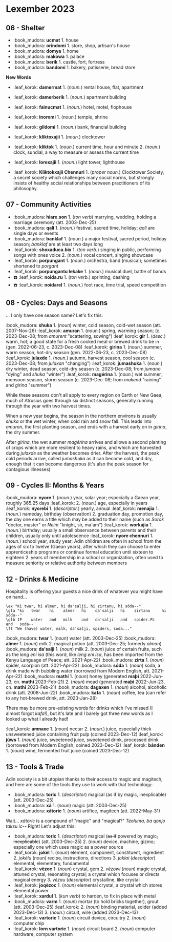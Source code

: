 # Lexember 2023

## 06 - Shelter

+ :book_mudora: **ucmat** 1. house
+ :book_mudora: **orindomi** 1. store, shop, artisan's house
+ :book_mudora: **domya** 1. home
+ :book_mudora: **makowa** 1. palace
+ :book_mudora: **berik** 1. castle, fort, fortress
+ :book_mudora: **bandomi** 1. bakery, patisserie, bread store

**New Words**

+ :leaf_korok: **damermat** 1. (_noun._) rental house, flat, apartment
+ :leaf_korok: **damerberik** 1. (_noun._) apartment building
+ :leaf_korok: **fainucmat** 1. (_noun._) hotel, motel, flophouse
+ :leaf_korok: **inoromi** 1. (_noun._) temple, shrine
+ :leaf_korok: **gìldomi** 1. (_noun._) bank, financial building
+ :leaf_korok: **klìktoxajii** 1. (_noun._) clocktower
+ :leaf_korok: **klìktok** 1. (_noun._) current time, hour and minute 2. (_noun._) clock, sundial, a way to measure or assess the current time
+ :leaf_korok: **lorexajii** 1. (_noun._) light tower, lighthouse

+ :leaf_korok: **Kliktokxajii Chennuri** 1. (_proper noun._) Clocktower Society, a secret society which challenges many social norms, but strongly insists of healthy social relationships between practitioners of its philosophy.
## 07 - Community Activities

+ :book_mudora: **hiare.son** 1. (_ton verb_) marrying, wedding, holding a marriage ceremony (att. 2003-Dec-25)
+ :book_mudora: **qali** 1. (_noun._) festival, sacred time, holiday; *qali* are single days or events
+ :book_mudora: **banklaf** 1. (_noun._) a major festival, sacred period, holiday season; *banklaf* are at least two days long
+ :leaf_korok: **shoxaduca.bix** 1. (_ton verb._) singing in public, performing songs with ones voice 2. (_noun._) vocal concert, singing showcase
+ :leaf_korok: **porpungant** 1. (_noun._) orchestra, band (musical); sometimes shortened to *porgant*
+ :leaf_korok: **porpungantu lekake** 1. (_noun._) musical duel, battle of bands
+ :phone: :leaf_korok: **noida.ru** 1. (_ton verb._) sprinting, dashing
+ :phone: :leaf_korok: **noidarel** 1. (_noun._) foot race, time trial, speed competition
## 08 - Cycles: Days and Seasons

... I only have one season name? Let's fix this:

:book_mudora: **shuka** 1. (_noun_) winter, cold season, cold-wet season (att. 2007-Nov-26)
:leaf_korok: **amuran** 1. (_noun._) spring, warming season; (c. 2023-Dec-08; from _amurent_ "scattering, sowing")
:leaf_korok: **gir** 1. (_desc._) warm, hot; a good state for a fresh cooked meal or brewed drink to be in (gen. 2022-06-23, c. 2023-Dec-08)
:leaf_korok: **girina** 1. (_noun._) summer, warm season, hot-dry season (gen. 2022-06-23, c. 2023-Dec-08)
:leaf_korok: **julaxde** 1. (_noun._) autumn, harvest season, cool season (c. 2023-Dec-08; from _julaxan_ "changing")
:leaf_korok: **jumashuka** 1. (_noun._) dry winter, dead season, cold-dry season (c. 2023-Dec-08; from _jumano_ "dying" and _shuka_ "winter")
:leaf_korok: **magérina** 1. (_noun._) wet summer, monsoon season, storm season (c. 2023-Dec-08; from _makend_ "raining" and *girina* "summer")

While these seasons don't all apply to every region on Earth or New Gaea, much of Atrusius goes through six distinct seasons, generally running through the year with two harvest times.

When a new year begins, the season in the northern environs is usually *shuka* or the wet winter, when cold rain and snow fall. This leads into *amuran*, the first planting season, and ends with a harvest early on in *girina*, the dry summer.

After *girina*, the wet summer *magérina* arrives and allows a second planting of crops which are more resilient to heavy rains, and which are harvested during *julaxde* as the weather becomes drier. After the harvest, the peak cold periods arrive, called *jumashuka* as it can become cold, and dry, enough that it can become dangerous (it's also the peak season for contagious illnesses)

## 09 - Cycles II: Months & Years

:book_mudora: **nyore** 1. (_noun._) year, solar year; especially a Gaean year, roughly 365.25 days :leaf_korok: 2. (_noun._) age, especially in years
:leaf_korok: **nyorebi** 1. (_descriptor._) yearly, annual
:leaf_korok: **menajia** 1. (_noun._) nameday, birthday (observation) 2. graduation day, promotion day, the day one earns a title which may be added to their name (such as *Sorok* "doctor, master" or *Neim* "knight, sir, ma'am")
:leaf_korok: **workajia** 1. (_noun._) birthday; usually a small observance between parents and their children, usually only until adolescence
:leaf_korok: **nyore chennuri** 1. (_noun._) school year, study year; Adin children are often in school from the ages of six to twelve (Gaean years), after which they can choose to enter apprenticeship programs or continue formal education until sixteen to eighteen 2. years of membership in a school or organization, often used to measure seniority or relative authority between members
## 12 - Drinks & Medicine

Hospitality is offering your guests a nice drink of whatever you might have on hand...

```gloss
\ex "Ki twar, hi almer, hi da'salji, hi zirtanu, hi sóda--"
\gla "ki   twar    hi    almer   hi    da'salji   hi    zirtanu     hi    sóda--"
\glb 1P    water   and   milk    and   da'salji   and   spider.PL   and   soda--
\ft "We (have) water, milk, da'salji, spiders, soda..."
```

:book_mudora: **twar** 1. (_noun_) water (att. 2003-Dec-25)
:book_mudora: **almer** 1. (_noun_) milk 2. magical potion (att. 2003-Dec-25; formerly _alman_)
:book_mudora: **da'salji** 1. (_noun_) milk 2. (_noun_) juice of certain fruits, such as the _leng eni isa_ (this word, like _leng eni isa_, has been imported from the Kenyu Language of Peace; att. 2021-Apr-22)
:book_mudora: **zirta** 1. (_noun_) spider, scorpion (att. 2021-Apr-22)
:book_mudora: **sóda** 1. (_noun_) soda, a drink made with bubbling water (borrowed from Modern English, att. 2021-Apr-22)
:book_mudora: **mathí** 1. (_noun_) honey (generated **maþi** 2022-Jun-23, cn. **mathi** 2023-Feb-21) 2. (_noun_) mead (generated **maþi** 2022-Jun-23, cn. **mathi** 2023-Feb-21)
:book_mudora: **dagaxen** 1. (_noun_) alcohol, alcoholic drink (att. 2008-Jun-22)
:book_mudora: **kafa** 1. (_noun_) coffee, tea (can refer to any hot-brewed drink, att. 2023-Jan-28)

There may be more pre-existing words for drinks which I've missed (I almost forgot *kafa*!), but it's late and I barely got three new words as I looked up what I already had!

:leaf_korok: **amnaxe** 1. (_noun_) nectar 2. (_noun._) juice, especially thick unsweetened juice containing fruit pulp (coined 2023-Dec-12)
:leaf_korok: **júws** 1. (_noun_) juice, sweetened juice, sweetened drink, processed drink (borrowed from Modern English; coined 2023-Dec-12)
:leaf_korok: **bánden** 1. (_noun_) wine, fermented fruit juice (coined 2023-Dec-12)
## 13 - Tools & Trade

Adin society is a bit utopian thanks to their access to magic and magitech, and here are some of the tools they use to work with that technology:

+ :book_mudora: **toric** 1. (_descriptor_) magical (as if by magic, inexplicable) (att. 2003-Dec-25)
+ :book_mudora: **xá** 1. (_noun_) magic (att. 2003-Dec-25)
+ :book_mudora: **xátoric** 1. (_noun_) artifice, magitech (att. 2022-May-31)

Wait... *xátoric* is a compound of "magic" and "magical?" *Téoluma, ba qonjo taksu ic--* Right! Let's adjust this:

+ :book_mudora: **toric** 1. (_descriptor_) magical (~~as if~~ powered by magic~~, inexplicable~~) (att. 2003-Dec-25) 2. (_noun_) device, machine, gizmo; especially one which uses magic as a power source
+ :leaf_korok: **jokèl** 1. (*noun*) element, component, constituent, ingredient 2. *jokèlu* (_noun_) recipe, instructions, directions 3. *joklai* (_descriptor_) elemental, elementary, fundamental
+ :leaf_korok: **vèzoc** 1. (_noun_) crystal, gem 2. *vèzowi* (_noun_) magic crystal, attuned crystal, resonating crystal; a crystal which focuses or directs magical energy 3. *vèzau* (_descriptor_) crystalline, like crystal
+ :leaf_korok: **joqèzoc** 1. (_noun_) elemental crystal, a crystal which stores elemental power
+ :leaf_korok: **xardul** 1. (_kun verb_) to harden, to fix in place with metal
+ :book_mudora: **varm** 1. (_noun_) mortar (to hold bricks together), grout (att. 2003-Dec-25) :leaf_korok: 2. (_noun_) binding material, solder (added 2023-Dec-13) 3. (_noun._) circuit, wire (added 2023-Dec-13)
+ :leaf_korok: **vartoric** 1. (_noun_) circuit device, circuitry 2. (_noun_) computer chip
+ :leaf_korok: **lorn vartoric** 1. (_noun_) circuit board 2. (_noun_) computer hardware, computer system